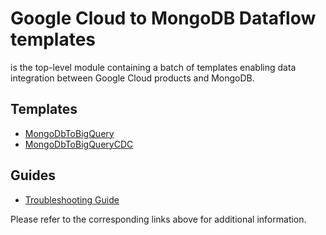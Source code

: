 # Google Cloud to MongoDB Dataflow templates

is the top-level module containing a batch
of templates enabling data integration between Google Cloud products and MongoDB.

## Templates
* [MongoDbToBigQuery](docs/MongoDbToBigQuery/README.md)
* [MongoDbToBigQueryCDC](docs/MongoDbToBigQueryCDC/README.md)

## Guides
* [Troubleshooting Guide](docs/troubleshooting.md)

Please refer to the corresponding links above for additional information.